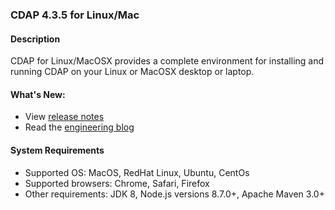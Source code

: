 ### CDAP 4.3.5 for Linux/Mac

#### Description

CDAP for Linux/MacOSX provides a complete environment for installing and running CDAP on your Linux or MacOSX desktop or laptop.

#### What's New:

* View [release notes](https://docs.cdap.io/cdap/4.3.5/en/reference-manual/release-notes.html#release-4-3-5)
* Read the [engineering blog](http://blog.cdap.io/2017/08/announcing-ga-release-of-cdap-4-3/)

#### System Requirements

* Supported OS: MacOS, RedHat Linux, Ubuntu, CentOs
* Supported browsers: Chrome, Safari, Firefox
* Other requirements: JDK 8, Node.js versions 8.7.0+, Apache Maven 3.0+
